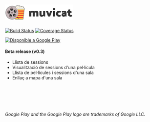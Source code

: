 # <img alt="Muvicat" src="https://raw.githubusercontent.com/ArnauBlanch/muvicat/master/logo_readme.png" height="50" />

[![Build Status](https://travis-ci.org/ArnauBlanch/muvicat.svg?branch=master)](https://travis-ci.org/ArnauBlanch/muvicat)
[![Coverage Status](https://coveralls.io/repos/github/ArnauBlanch/muvicat/badge.svg?branch=develop)](https://coveralls.io/github/ArnauBlanch/muvicat?branch=develop)

<a href='https://play.google.com/store/apps/details?id=xyz.arnau.muvicat&pcampaignid=MKT-Other-global-all-co-prtnr-py-PartBadge-Mar2515-1'><img width="200" alt='Disponible a Google Play' src='https://play.google.com/intl/en_us/badges/images/generic/ca_badge_web_generic.png'/></a>
#### Beta release (v0.3)
- Llista de sessions
- Visualització de sessions d'una pel·lícula
- Llista de pel·lícules i sessions d'una sala
- Enllaç a mapa d'una sala

<br/><br/><br/><br/>

###### *Google Play and the Google Play logo are trademarks of Google LLC.*
